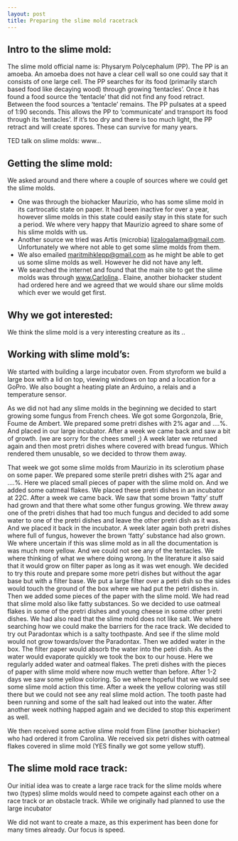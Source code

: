 ```yaml
---
layout: post
title: Preparing the slime mold racetrack
---
```


## Intro to the slime mold:
The slime mold official name is: Physarym Polycephalum (PP). The PP is an amoeba. An amoeba does not have a clear cell wall so one could say that it consists of one large cell. The PP searches for its food (primarily starch based food like decaying wood) through growing ‘tentacles’. Once it has found a food source the ‘tentacle’ that did not find any food retract. Between the food sources a ‘tentacle’ remains. The PP pulsates at a speed of 1:90 seconds. This allows the PP to ‘communicate’ and transport its food through its ‘tentacles’. If it’s too dry and there is too much light, the PP retract and will create spores. These can survive for many years.

TED talk on slime molds: www…

## Getting the slime mold:
We asked around and there where a couple of sources where we could get the slime molds. 
-	One was through the biohacker Maurizio, who has some slime mold in its cartrocatic state on paper. It had been inactive for over a year, however slime molds in this state could easily stay in this state for such a period. We where very happy that Maurizio agreed to share some of his slime molds with us. 
-	Another source we tried was Artis (microbia) lizalogalama@gmail.com. Unfortunately we where not able to get some slime molds from them.
-	We also emailed maritmihklepp@gmail.com as he might be able to get us some slime molds as well. However he did not have any left.
-	We searched the internet and found that the main site to get the slime molds was through www.Carlolina.. Elaine, another biohacker student had ordered here and we agreed that we would share our slime molds which ever we would get first.

## Why we got interested:
We think the slime mold is a very interesting creature as its ..


## Working with slime mold’s:
We started with building a large incubator oven. From styroform we build a large box with a lid on top, viewing windows on top and a location for a GoPro. We also bought a heating plate an Arduino, a relais and a temperature sensor.

As we did not had any slime molds in the beginning we decided to start growing some fungus from French chees. We got some Gorgonzola, Brie, Foume de Ambert. We prepared some pretri dishes with 2% agar and ….%. And placed in our large incubator. After a week we came back and saw a bit of growth. (we are sorry for the chees smell ;) A week later we returned again and then most pretri dishes where covered with bread fungus. Which rendered them unusable, so we decided to throw them away. 

That week we got some slime molds from Maurizio in its sclerotium phase on some paper. We prepared some sterile pretri dishes with 2% agar and ….%. Here we placed small pieces of paper with the slime mold on. And we added some oatmeal flakes.  We placed these pretri dishes in an incubator at 22C. After a week we came back. We saw that some brown ‘fatty’ stuff had grown and that there what some other fungus growing. We threw away one of the pretri dishes that had too much fungus and decided to add some water to one of the pretri dishes and leave the other pretri dish as it was. And we placed it back in the incubator. A week later again both pretri dishes where full of fungus, however the brown ‘fatty’ substance had also grown. We where uncertain if this was slime mold as in all the documentation is was much more yellow. And we could not see any of the tentacles. We where thinking of what we where doing wrong. In the literature it also said that it would grow on filter paper as long as it was wet enough. We decided to try this route and prepare some more petri dishes but without the agar base but with a filter base. We put a large filter over a petri dish so the sides would touch the ground of the box where we had put the petri dishes in. Then we added some pieces of the paper with the slime mold. We had read that slime mold also like fatty substances. So we decided to use oatmeal flakes in some of the pretri dishes and young cheese in some other pretri dishes. We had also read that the slime mold does not like salt. We where searching how we could make the barriers for the race track. We decided to try out Paradontax which is a salty toothpaste. And see if the slime mold would not grow towards/over the Paradontax. Then we added water in the box. The filter paper would absorb the water into the petri dish. As the water would evaporate quickly we took the box to our house. Here we regularly added water and oatmeal flakes. The preti dishes with the pieces of paper with slime mold where now much wetter than before. After 1-2 days we saw some yellow coloring. So we where hopeful that we would see some slime mold action this time. After a week the yellow coloring was still there but we could not see any real slime mold action. The tooth paste had been running and some of the salt had leaked out into the water. After another week nothing happed again and we decided to stop this experiment as well. 

We then received some active slime mold from Eline (another biohacker) who had ordered it from Carolina. We received six petri dishes with oatmeal flakes covered in slime mold (YES finally we got some yellow stuff). 

## The slime mold race track:
Our initial idea was to create a large race track for the slime molds where two (types) slime molds would need to compete against each other on a race track or an obstacle track. While we originally had planned to use the large incubator 

We did not want to create a maze, as this experiment has been done for many times already. Our focus is speed. 
